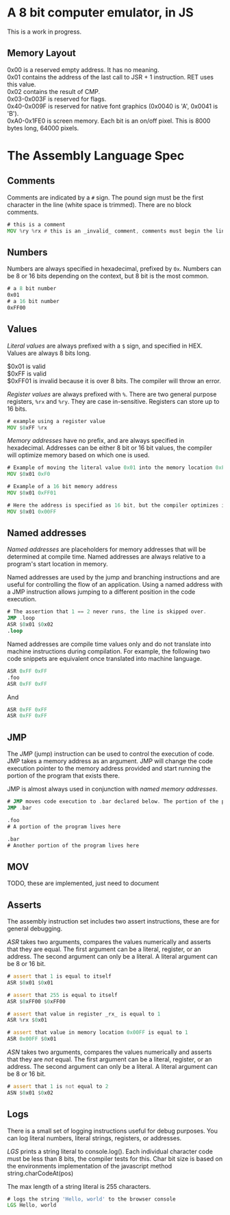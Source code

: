A 8 bit computer emulator, in JS
=============

This is a work in progress.

Memory Layout
-----------------

0x00 is a reserved empty address. It has no meaning. \
0x01 contains the address of the last call to JSR + 1 instruction. RET  uses this value. \
0x02 contains the result of CMP. \
0x03-0x003F is reserved for flags. \
0x40-0x009F is reserved for native font graphics (0x0040 is 'A', 0x0041 is 'B'). \
0xA0-0x1FE0 is screen memory. Each bit is an on/off pixel. This is 8000 bytes long, 64000 pixels.

The Assembly Language Spec
=============

Comments
-----------------
Comments are indicated by a `#` sign. The pound sign must be the first character in the line (white space is trimmed). There are no block comments.

```asm
# this is a comment
MOV %ry %rx # this is an _invalid_ comment, comments must begin the line
```

Numbers
-----------------
Numbers are always specified in hexadecimal, prefixed by `0x`. Numbers can be 8 or 16 bits depending on the context, but 8 bit is the most common.

```asm
# a 8 bit number
0x01
# a 16 bit number
0xFF00
```

Values
-----------------
*Literal values* are always prefixed with a `$` sign, and specified in HEX. Values are always 8 bits long.

$0x01 is valid \
$0xFF is valid \
$0xFF01 is invalid because it is over 8 bits. The compiler will throw an error.

*Register values* are always prefixed with `%`. There are two general purpose registers, `%rx` and `%ry`. They are case in-sensitive. Registers can store up to 16 bits.

```asm
# example using a register value
MOV $0xFF %rx
```

*Memory addresses* have no prefix, and are always specified in hexadecimal. Addresses can be either 8 bit or 16 bit values, the compiler will optimize memory based on which one is used.

```asm
# Example of moving the literal value 0x01 into the memory location 0xF0. Once compiled this memory address takes up 8 bits.
MOV $0x01 0xF0

# Example of a 16 bit memory address
MOV $0x01 0xFF01

# Here the address is specified as 16 bit, but the compiler optimizes it at compile time to only take up 8 bits.
MOV $0x01 0x00FF
```

Named addresses
------------------
*Named addresses* are placeholders for memory addresses that will be determined at compile time. Named addresses are always relative to a program's start location in memory.

Named addresses are used by the jump and branching instructions and are useful for controlling the flow of an application. Using a named address with a JMP instruction allows jumping to a different position in the code execution.

```asm
# The assertion that 1 == 2 never runs, the line is skipped over.
JMP .loop
ASR $0x01 $0x02
.loop
```

Named addresses are compile time values only and do not translate into machine instructions during compilation. For example, the following two code snippets are equivalent once translated into machine language.

```asm
ASR 0xFF 0xFF
.foo
ASR 0xFF 0xFF
```
And
```asm
ASR 0xFF 0xFF
ASR 0xFF 0xFF
```

JMP
------------------
The *JMP* (jump) instruction can be used to control the execution of code. JMP takes a memory address as an argument. JMP will change the code execution pointer to the memory address provided and start running the portion of the program that exists there.

JMP is almost always used in conjunction with *named memory addresses*.

```asm
# JMP moves code execution to .bar declared below. The portion of the program contained between .foo and .bar will never execute.
JMP .bar

.foo
# A portion of the program lives here

.bar
# Another portion of the program lives here
```


MOV
------------------
TODO, these are implemented, just need to document

Asserts
-----------------------
The assembly instruction set includes two assert instructions, these are for general debugging.

*ASR* takes two arguments, compares the values numerically and asserts that they are equal. The first argument can be a literal, register, or an address. The second argument can only be a literal. A literal argument can be 8 or 16 bit.

```asm
# assert that 1 is equal to itself
ASR $0x01 $0x01

# assert that 255 is equal to itself
ASR $0xFF00 $0xFF00

# assert that value in register _rx_ is equal to 1
ASR %rx $0x01

# assert that value in memory location 0x00FF is equal to 1
ASR 0x00FF $0x01
```

*ASN* takes two arguments, compares the values numerically and asserts that they are _not_ equal. The first argument can be a literal, register, or an address. The second argument can only be a literal. A literal argument can be 8 or 16 bit.

```asm
# assert that 1 is not equal to 2
ASN $0x01 $0x02
```

Logs
-----------------
There is a small set of logging instructions useful for debug purposes. You can log literal numbers, literal strings, registers, or addresses.

*LGS* prints a string literal to console.log(). Each individual character code must be less than 8 bits, the compiler tests for this. Char bit size is based on the environments implementation of the javascript method string.charCodeAt(pos)

The max length of a string literal is 255 characters.

```asm
# logs the string 'Hello, world' to the browser console
LGS Hello, world
```
